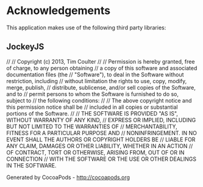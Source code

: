 # Acknowledgements
This application makes use of the following third party libraries:

## JockeyJS

//
//  Copyright (c) 2013, Tim Coulter
//
//  Permission is hereby granted, free of charge, to any person obtaining
//  a copy of this software and associated documentation files (the
//  "Software"), to deal in the Software without restriction, including
//  without limitation the rights to use, copy, modify, merge, publish,
//  distribute, sublicense, and/or sell copies of the Software, and to
//  permit persons to whom the Software is furnished to do so, subject to
//  the following conditions:
//
//  The above copyright notice and this permission notice shall be
//  included in all copies or substantial portions of the Software.
//
//  THE SOFTWARE IS PROVIDED "AS IS", WITHOUT WARRANTY OF ANY KIND,
//  EXPRESS OR IMPLIED, INCLUDING BUT NOT LIMITED TO THE WARRANTIES OF
//  MERCHANTABILITY, FITNESS FOR A PARTICULAR PURPOSE AND
//  NONINFRINGEMENT. IN NO EVENT SHALL THE AUTHORS OR COPYRIGHT HOLDERS BE
//  LIABLE FOR ANY CLAIM, DAMAGES OR OTHER LIABILITY, WHETHER IN AN ACTION
//  OF CONTRACT, TORT OR OTHERWISE, ARISING FROM, OUT OF OR IN CONNECTION
//  WITH THE SOFTWARE OR THE USE OR OTHER DEALINGS IN THE SOFTWARE.

Generated by CocoaPods - http://cocoapods.org
